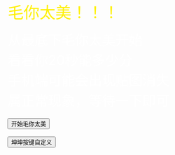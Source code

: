   <!DOCTYPE html>
  <html>

  <head>
     <title>毛你太美</title>
     <meta itemprop="name" content="毛你太美" />
     <meta itemprop="description" content="毛你太美" />
     <meta charset="utf-8" />
     <meta name="viewport" content="initial-scale=1, user-scalable=no, minimum-scale=1.0, maximum-scale=1.0, width=device-width,target-densitydpi=device-dpi" />
     <link rel="stylesheet" href="https://stackpath.bootstrapcdn.com/bootstrap/4.3.1/css/bootstrap.min.css" integrity="sha384-ggOyR0iXCbMQv3Xipma34MD+dH/1fQ784/j6cY/iJTQUOhcWr7x9JvoRxT2MZw1T" crossorigin="anonymous">
     <link href="./static/index.css" rel="stylesheet" type="text/css">
     <script src="https://pv.sohu.com/cityjson?ie=utf-8"></script>
     <script src="https://code.createjs.com/1.0.0/createjs.min.js"></script>
     <script src="https://passport.cnblogs.com/scripts/jsencrypt.min.js"></script>
     <script src="./static/index.js"></script>
  </head>

  <body onLoad="init()" oncontextmenu=self.event.returnValue=false>
     <div id="GameScoreLayer" class="BBOX SHADE bgc1" style="display:none;">
         <div style="padding:5%;margin-top: 200px;background-color: rgba(125, 181, 216, 0.3);">
            <div id="GameScoreLayer-text"></div>
            <div id="GameScoreLayer-score" style="margin:10px 0;">得分</div>
            <div id="GameScoreLayer-bast">最佳</div>
            <button type="button" class="btn btn-secondary btn-lg" onclick="replayBtn()">重来</button>
            <button type="button" class="btn btn-secondary btn-lg" onclick="window.location.href='https://github.com/arcxingye/EatKano'">开源</button>
            <button type="button" class="btn btn-secondary btn-lg" onclick="window.location.href='https://github.com/fangkuai767/EatKun'">开源（改）</button>
        </div>
    </div>
    </div>
    <div id="welcome" class="SHADE BOX-M">
        <div class="welcome-bg FILL"></div>
        <div class="FILL BOX-M" style="position:absolute;top:0;left:0;right:0;bottom:0;z-index:5;">
            <div style="margin:0 8% 0 9%;">
                <div style="font-size:2.6em; color:#FEF002;">毛你太美！！！</div><br />
                <div style="font-size:2.2em; color:#fff; line-height:1.5em;">
                    从最底下毛你太美开始<br />
                    看看你20秒能多少分<br />
                    手机端可能会出现贴图消失<br />
                    属正常现象，等待一下即可<br />
                </div>
                <br />
                <div id="btn_group" style="display: block;">
                    <button type="button" id="ready-btn" class="btn btn-primary loading btn-lg">开始毛你太美</button>
                    <br /><br />
                    <button type="button" class="btn btn-secondary btn-lg" onclick="show_setting()">坤坤按键自定义</button>
                </div>
                <div id="setting" style="display: none;">
                    <!-- 此为无排行榜版本，去除名字留言 -->
                    <div class="input-group mb-3" style="display: none;">
                        <div class="input-group-prepend">
                            <span class="input-group-text" id="basic-addon1">名字</span>
                        </div>
                        <input type="text" id="username" class="form-control" maxlength=8 placeholder="用于纪录排行(特殊字符会被过滤)">
                    </div>
                    <div class="input-group mb-3" style="display: none;">
                        <div class="input-group-prepend">
                            <span class="input-group-text" id="basic-addon1">留言</span>
                        </div>
                        <input type="text" id="message" class="form-control" maxlength=50 placeholder="禁广告/脏话(本项可不填)">
                    </div>
                    <div class="input-group mb-3">
                        <div class="input-group-prepend">
                            <span class="input-group-text" id="basic-addon1">按键</span>
                        </div>
                        <input type="text" id="keyboard" class="form-control" maxlength=4 placeholder="默认为1234">
                    </div>
                    <button type="button" class="btn btn-secondary btn-lg" onclick="show_btn();save_cookie();">完成</button>
                </div>
            </div>
        </div>
    </div>
</body>

</html>

